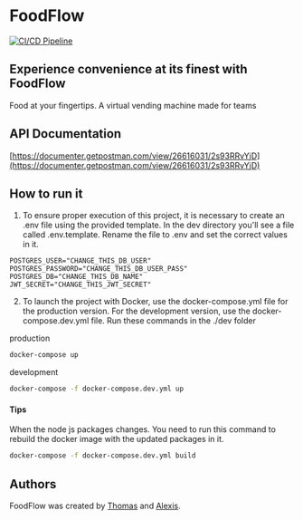 # FoodFlow

[![CI/CD Pipeline](https://github.com/alexisprovost/foodflow/actions/workflows/ci-cd.yml/badge.svg)](https://github.com/alexisprovost/foodflow/actions/workflows/ci-cd.yml)

## Experience convenience at its finest with FoodFlow

Food at your fingertips. A virtual vending machine made for teams

## API Documentation

[https://documenter.getpostman.com/view/26616031/2s93RRvYjD](https://documenter.getpostman.com/view/26616031/2s93RRvYjD)

## How to run it

1. To ensure proper execution of this project, it is necessary to create an .env file using the provided template. In the dev directory you'll see a file called .env.template. Rename the file to .env and set the correct values in it.

```env
POSTGRES_USER="CHANGE_THIS_DB_USER"
POSTGRES_PASSWORD="CHANGE_THIS_DB_USER_PASS"
POSTGRES_DB="CHANGE_THIS_DB_NAME"
JWT_SECRET="CHANGE_THIS_JWT_SECRET"
```

2. To launch the project with Docker, use the docker-compose.yml file for the production version. For the development version, use the docker-compose.dev.yml file. Run these commands in the ./dev folder

production

```bash
docker-compose up
```

development

```bash
docker-compose -f docker-compose.dev.yml up
```

#### Tips

When the node js packages changes. You need to run this command to rebuild the docker image with the updated packages in it.

```bash
docker-compose -f docker-compose.dev.yml build
```

## Authors

FoodFlow was created by [Thomas](https://github.com/Thomkiller) and [Alexis](https://github.com/alexisprovost).
